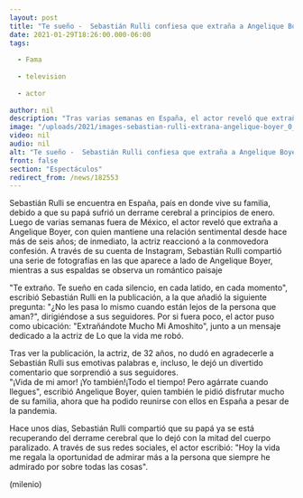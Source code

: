```yaml
---
layout: post
title: "Te sueño -  Sebastián Rulli confiesa que extraña a Angelique Boyer; así reaccionó la actriz"
date: 2021-01-29T18:26:00.000-06:00
tags:
  
  - Fama
  
  - television
  
  - actor
  
author: nil
description: "Tras varias semanas en España, el actor reveló que extraña a Angelique Boyer, a quien le dedicó unas conmovedoras palabras. "
image: "/uploads/2021/images-sebastian-rulli-extrana-angelique-boyer_0_0_1200_747.jpg"
video: nil
audio: nil
alt: "Te sueño -  Sebastián Rulli confiesa que extraña a Angelique Boyer; así reaccionó la actriz"
front: false
section: "Espectáculos"
redirect_from: /news/182553
---
```


Sebastián Rulli se encuentra en España, país en donde vive su familia, debido a que su papá sufrió un derrame cerebral a principios de enero. Luego de varias semanas fuera de México, el actor reveló que extraña a Angelique Boyer, con quien mantiene una relación sentimental desde hace más de seis años; de inmediato, la actriz reaccionó a la conmovedora confesión. A través de su cuenta de Instagram, Sebastián Rulli compartió una serie de fotografías en las que aparece a lado de Angelique Boyer, mientras a sus espaldas se observa un romántico paisaje 

"Te extraño. Te sueño en cada silencio, en cada latido, en cada momento", escribió Sebastián Rulli en la publicación, a la que añadió la siguiente pregunta: "¿No les pasa lo mismo cuando están lejos de la persona que aman?", dirigiéndose a sus seguidores. 
Por si fuera poco, el actor puso como ubicación: "Extrañándote Mucho Mi Amoshito", junto a un mensaje dedicado a la actriz de Lo que la vida me robó.  

Tras ver la publicación, la actriz, de 32 años, no dudó en agradecerle a Sebastián Rulli sus emotivas palabras e, incluso, le dejó un divertido comentario que sorprendió a sus seguidores.  
"¡Vida de mi amor! ¡Yo también!¡Todo el tiempo! Pero agárrate cuando llegues", escribió Angelique Boyer, quien también le pidió disfrutar mucho de su familia, ahora que ha podido reunirse con ellos en España a pesar de la pandemia. 

Hace unos días, Sebastián Rulli compartió que su papá ya se está recuperando del derrame cerebral que lo dejó con la mitad del cuerpo paralizado. A través de sus redes sociales, el actor escribió: "Hoy la vida me regala la oportunidad de admirar más a la persona que siempre he admirado por sobre todas las cosas".  

(milenio)